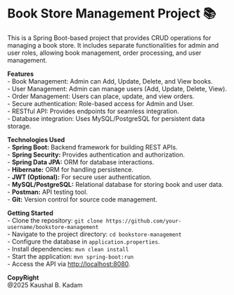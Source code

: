 # Book Store Management Project 📚

<p>
  This is a Spring Boot-based project that provides CRUD operations for managing a book store. It includes separate functionalities for admin and user roles, allowing book management, order processing, and user management.
</p>

<p>
  <b>Features</b><br>
  - Book Management: Admin can Add, Update, Delete, and View books.<br>
  - User Management: Admin can manage users (Add, Update, Delete, View).<br>
  - Order Management: Users can place, update, and view orders.<br>
  - Secure authentication: Role-based access for Admin and User.<br>
  - RESTful API: Provides endpoints for seamless integration.<br>
  - Database integration: Uses MySQL/PostgreSQL for persistent data storage.<br>
</p>

<p>
  <b>Technologies Used</b><br>
  - <b>Spring Boot:</b> Backend framework for building REST APIs.<br>
  - <b>Spring Security:</b> Provides authentication and authorization.<br>
  - <b>Spring Data JPA:</b> ORM for database interactions.<br>
  - <b>Hibernate:</b> ORM for handling persistence.<br>
  - <b>JWT (Optional):</b> For secure user authentication.<br>
  - <b>MySQL/PostgreSQL:</b> Relational database for storing book and user data.<br>
  - <b>Postman:</b> API testing tool.<br>
  - <b>Git:</b> Version control for source code management.<br>
</p>

<p>
  <b>Getting Started</b><br>
  - Clone the repository: <code>git clone https://github.com/your-username/bookstore-management</code><br>
  - Navigate to the project directory: <code>cd bookstore-management</code><br>
  - Configure the database in <code>application.properties</code>.<br>
  - Install dependencies: <code>mvn clean install</code><br>
  - Start the application: <code>mvn spring-boot:run</code><br>
  - Access the API via <a href="http://localhost:8080">http://localhost:8080</a>.<br>
</p>

<p>
  <b>CopyRight</b><br>
  @2025 Kaushal B. Kadam
</p>
